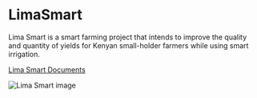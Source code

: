 # LimaSmart
Lima Smart is a smart farming project that intends to improve the quality and quantity of yields for Kenyan small-holder farmers while using smart irrigation.

[Lima Smart Documents](https://drive.google.com/drive/folders/1T6VqteFuwwPGWnMY842ln19T9Dxj8mjV?usp=sharing) 




![Lima Smart image](https://user-images.githubusercontent.com/79209510/138154198-1f78d08f-de22-4a8f-a789-02d61b28a9f7.png)


